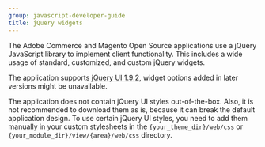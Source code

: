```yaml
---
group: javascript-developer-guide
title: jQuery widgets
---
```


The Adobe Commerce and Magento Open Source applications use a jQuery JavaScript library to implement client functionality. This includes a wide usage of standard, customized, and custom jQuery widgets.

<InlineAlert variant="info" slots="text" />

The application supports [jQuery UI 1.9.2](http://blog.jqueryui.com/2012/11/jquery-ui-1-9-2/), widget options added in later versions might be unavailable.

<InlineAlert variant="info" slots="text" />

The application does not contain jQuery UI styles out-of-the-box. Also, it is not recommended to download them as is, because it can break the default application design. To use certain jQuery UI styles, you need to add them manually in your custom stylesheets in the `{your_theme_dir}/web/css` or `{your_module_dir}/view/{area}/web/css` directory.
